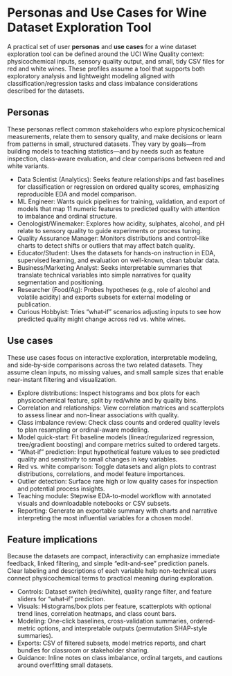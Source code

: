 # Personas and Use Cases for Wine Dataset Exploration Tool

A practical set of user **personas** and **use cases** for a wine dataset exploration tool can be defined around the UCI Wine Quality context: physicochemical inputs, sensory quality output, and small, tidy CSV files for red and white wines.
These profiles assume a tool that supports both exploratory analysis and lightweight modeling aligned with classification/regression tasks and class imbalance considerations described for the datasets.

## Personas

These personas reflect common stakeholders who explore physicochemical measurements, relate them to sensory quality, and make decisions or learn from patterns in small, structured datasets.
They vary by goals—from building models to teaching statistics—and by needs such as feature inspection, class-aware evaluation, and clear comparisons between red and white variants.

- Data Scientist (Analytics): Seeks feature relationships and fast baselines for classification or regression on ordered quality scores, emphasizing reproducible EDA and model comparison.
- ML Engineer: Wants quick pipelines for training, validation, and export of models that map 11 numeric features to predicted quality with attention to imbalance and ordinal structure.
- Oenologist/Winemaker: Explores how acidity, sulphates, alcohol, and pH relate to sensory quality to guide experiments or process tuning.
- Quality Assurance Manager: Monitors distributions and control-like charts to detect shifts or outliers that may affect batch quality.
- Educator/Student: Uses the datasets for hands-on instruction in EDA, supervised learning, and evaluation on well-known, clean tabular data.
- Business/Marketing Analyst: Seeks interpretable summaries that translate technical variables into simple narratives for quality segmentation and positioning.
- Researcher (Food/Ag): Probes hypotheses (e.g., role of alcohol and volatile acidity) and exports subsets for external modeling or publication.
- Curious Hobbyist: Tries “what‑if” scenarios adjusting inputs to see how predicted quality might change across red vs. white wines.

## Use cases

These use cases focus on interactive exploration, interpretable modeling, and side‑by‑side comparisons across the two related datasets.
They assume clean inputs, no missing values, and small sample sizes that enable near-instant filtering and visualization.

- Explore distributions: Inspect histograms and box plots for each physicochemical feature, split by red/white and by quality bins.
- Correlation and relationships: View correlation matrices and scatterplots to assess linear and non-linear associations with quality.
- Class imbalance review: Check class counts and ordered quality levels to plan resampling or ordinal-aware modeling.
- Model quick-start: Fit baseline models (linear/regularized regression, tree/gradient boosting) and compare metrics suited to ordered targets.
- “What‑if” prediction: Input hypothetical feature values to see predicted quality and sensitivity to small changes in key variables.
- Red vs. white comparison: Toggle datasets and align plots to contrast distributions, correlations, and model feature importances.
- Outlier detection: Surface rare high or low quality cases for inspection and potential process insights.
- Teaching module: Stepwise EDA-to-model workflow with annotated visuals and downloadable notebooks or CSV subsets.
- Reporting: Generate an exportable summary with charts and narrative interpreting the most influential variables for a chosen model.

## Feature implications

Because the datasets are compact, interactivity can emphasize immediate feedback, linked filtering, and simple “edit-and-see” prediction panels.
Clear labeling and descriptions of each variable help non-technical users connect physicochemical terms to practical meaning during exploration.

- Controls: Dataset switch (red/white), quality range filter, and feature sliders for “what‑if” prediction.
- Visuals: Histograms/box plots per feature, scatterplots with optional trend lines, correlation heatmaps, and class count bars.
- Modeling: One-click baselines, cross-validation summaries, ordered-metric options, and interpretable outputs (permutation SHAP-style summaries).
- Exports: CSV of filtered subsets, model metrics reports, and chart bundles for classroom or stakeholder sharing.
- Guidance: Inline notes on class imbalance, ordinal targets, and cautions around overfitting small datasets.
